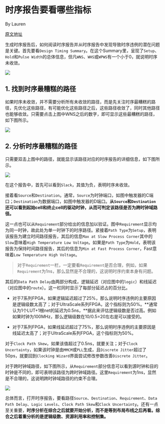 时序报告要看哪些指标
===

By Lauren

[原文地址](https://mp.weixin.qq.com/s?__biz=MzI5NTQwODcyMQ==&mid=2247486280&idx=1&sn=91d43636ebed6f0175e287b7035d17f7&chksm=ec554e76db22c7605bf41bf98667efb6dd4f6e28f144fda557e299b08981d174d7de2c9013af&xtrack=1&scene=90&subscene=93&sessionid=1598457085&clicktime=1598457161&enterid=1598457161&ascene=56&devicetype=android-28&version=27000f41&nettype=WIFI&abtest_cookie=AAACAA%3D%3D&lang=zh_CN&exportkey=AgrlTTp8JtTPuCjMBwCm%2FYQ%3D&pass_ticket=Bj8%2BIhE7BvrsH52CTKDBl9hY2MiqOXfVEhJeJIlxLfkRQvF1O5gONDJs%2Fcfx8AGQ&wx_header=1)

生成时序报告后，如何阅读时序报告并从时序报告中发现导致时序违例的潜在问题是关键。首先要看`Design Timing Summary`。在这个Summary里，呈现了`Setup`、`Hold`和`Pulse Width`的总体信息，但凡`WNS`、`WHS`或`WPWS`有一个小于0，就说明时序未收敛。

![](https://upload-images.jianshu.io/upload_images/16278820-2c7f642a5f08f49d?imageMogr2/auto-orient/strip%7CimageView2/2/w/1240)

## 1. 找到时序最糟糕的路径

如果时序未收敛，并不需要分析所有未收敛的路径，而是先关注时序最糟糕的路径，先优化这些路径，有可能优化这些路径之后，这些路径收敛了，同时其他路径也能够收敛。只需要点击上图中WNS之后的数字，即可显示这些最糟糕的路径，如下图所示。

![](https://upload-images.jianshu.io/upload_images/16278820-357f72d716889391.png?imageMogr2/auto-orient/strip%7CimageView2/2/w/1240)

## 2. 分析时序最糟糕的路径

只需要双击上图中的路径，就能显示该路径对应的时序报告的详细信息，如下图所示。

![](https://upload-images.jianshu.io/upload_images/16278820-180f21a865a9cdd6.png?imageMogr2/auto-orient/strip%7CimageView2/2/w/1240)

在这个报告中，首先可以看到`Slack`，其值为负，表明时序未收敛。

接着看`Source`和`Destination`。通常，`Source`为时钟端口，如图中触发器的C端口；`Destination`为数据端口，如图中触发器的D端口。**从`Source`和`Destination`还可以看到起始cell和终止cell的驱动时钟，从而可判定该路径是否为跨时钟域路径。**

这一点也可以从`Requirement`部分给出的信息加以验证。图中`Requirement`显示均为同一时钟，故此处为单一时钟下的时序路径。紧接着`Path Type`为`Setup`，表明该报告为建立时间路径报告，其后的信息`Max at Slow Process Corner`其中的`Slow`意味着`High Temperature Low Voltage`。如果是`Path Type`为`Hold`，表明该报告为保持时间路径报告，其后的信息为`Min at Fast Process Corner`，Fast意味着`Low Temperature High Voltage`。

>对于`Requirement`一栏，一定要看`Requirement`是否合理，例如，如果`Requirement`为1ns，那么显然是不合理的，这说明时序约束本身有问题。

其后的`Data Path Delay`由两部分构成，逻辑延迟（对应图中的`logic`）和线延迟（对应图中的`route`）。这一栏同时显示了每部分延迟占的百分比。

- 对于7系列FPGA，如果逻辑延迟超过了25%，那么说明时序违例的主要原因是逻辑级数太高了；对于UltraScale系列FPGA，这个指标则为50%。**通常认为1个LUT+1根net的延迟为0.5ns，**据此来评估逻辑级数是否过高。例如如果时钟为100MHz，那么逻辑级数在10/0.5=20左右是可以接受的。

- 对于7系列FPGA，如果线延迟超过了75%，那么说明时序违例的主要原因是线延迟太高了；对于UltraScale系列FPGA，这个指标则为50%。


对于`Clock Path Skew`，如果该值超过了0.5ns，就要关注；对于`Clock Uncertainty`，如果该时钟是由`MMCM`或`PLL`生成，且`Discrete Jitter`超过了50ps，就要回到`Clocking Wizard`界面尝试修改参数改善`Discrete Jitter`。


对于跨时钟域路径，如下图所示，从`Requirement`部分信息可以看到源时钟和目的时钟是不同的，即可表明该路径为跨时钟域路径。这里`Requirement`为1ns，显然是不合理的，这说明跨时钟域路径的约束不合理。

![](https://upload-images.jianshu.io/upload_images/16278820-820e026e94c5ffce?imageMogr2/auto-orient/strip%7CimageView2/2/w/1240)

总体而言，打开时序报告，要看路径`Source`、`Destination`、`Requirement`、`Data Path Delay`、`Logic Levels`、`Clock Path Skew`和`Clock Uncertainty`。还有一点至关重要，**时序分析在综合之后就要开始分析，而不是等到布局布线之后再看。综合之后着重分析的是逻辑级数、资源利用率和控制集。**
